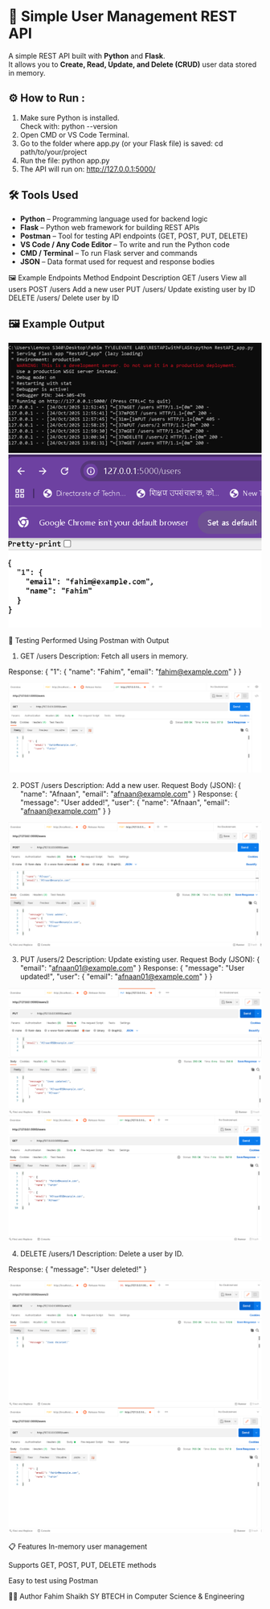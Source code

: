 # 🧮 Simple User Management REST API

A simple REST API built with **Python** and **Flask**.  
It allows you to **Create, Read, Update, and Delete (CRUD)** user data stored in memory.

## ⚙️ How to Run :
1. Make sure Python is installed.  
   Check with:
   python --version
2. Open CMD or VS Code Terminal.
3. Go to the folder where app.py (or your Flask file) is saved:
cd path/to/your/project
4. Run the file:
    python app.py
5. The API will run on:
    http://127.0.0.1:5000/

## 🛠️ Tools Used

- **Python** – Programming language used for backend logic  
- **Flask** – Python web framework for building REST APIs  
- **Postman** – Tool for testing API endpoints (GET, POST, PUT, DELETE)  
- **VS Code / Any Code Editor** – To write and run the Python code  
- **CMD / Terminal** – To run Flask server and commands  
- **JSON** – Data format used for request and response bodies


🖼️ Example Endpoints
Method	Endpoint	Description
GET	/users	View all users
POST	/users	Add a new user
PUT	/users/<id>	Update existing user by ID
DELETE	/users/<id>	Delete user by ID

## 🖼️ Example Output
![CMD RUN](Output.png)
![WEBSITE](Output2.png)

🧪 Testing Performed Using Postman with Output
1. GET /users
Description: Fetch all users in memory.

Response:
{
  "1": {
    "name": "Fahim",
    "email": "fahim@example.com"
  }
}

![GET METHOD](GET(output).png)


2. POST /users
Description: Add a new user.
Request Body (JSON):
{
  "name": "Afnaan",
  "email": "afnaan@example.com"
}
Response:
{
  "message": "User added!",
  "user": {
    "name": "Afnaan",
    "email": "afnaan@example.com"
  }
}

![POST METHOD](POST(output).png)

3. PUT /users/2
Description: Update existing user.
Request Body (JSON):
{
  "email": "afnaan01@example.com"
}
Response:
{
  "message": "User updated!",
  "user": {
    "email": "afnaan01@example.com"
  }
}

![PUT METHOD](PUT(output).png)
![GET METHOD](GET(output2).png)

4. DELETE /users/1
Description: Delete a user by ID.

Response:
{
  "message": "User deleted!"
}

![DELETE METHOD](DELETE(output).png)
![GET METHOD](GET(output3).png)

📋 Features
In-memory user management

Supports GET, POST, PUT, DELETE methods

Easy to test using Postman

👨‍💻 Author
Fahim Shaikh
SY BTECH in Computer Science & Engineering